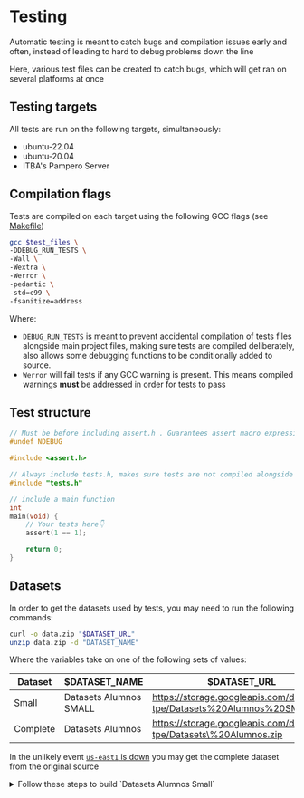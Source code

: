 # Testing

Automatic testing is meant to catch bugs and compilation issues early and often, instead of leading to hard to debug problems down the line

Here, various test files can be created to catch bugs, which will get ran on several platforms at once

## Testing targets
All tests are run on the following targets, simultaneously:

- ubuntu-22.04
- ubuntu-20.04
- ITBA's Pampero Server

## Compilation flags
Tests are compiled on each target using the following GCC flags (see [Makefile](../Makefile))

```sh
gcc $test_files \
-DDEBUG_RUN_TESTS \
-Wall \
-Wextra \
-Werror \
-pedantic \
-std=c99 \
-fsanitize=address
```

Where:
- `DEBUG_RUN_TESTS` is meant to prevent accidental compilation of tests files alongside main project files, making sure tests are compiled deliberately, also allows some debugging functions to be conditionally added to source.
- `Werror` will fail tests if any GCC warning is present. This means compiled warnings **must** be addressed in order for tests to pass

## Test structure

```c
// Must be before including assert.h . Guarantees assert macro expressions always work correctly
#undef NDEBUG

#include <assert.h>

// Always include tests.h, makes sure tests are not compiled alongside regular code accidentally
#include "tests.h"

// include a main function
int
main(void) {
    // Your tests here👇
    assert(1 == 1);

    return 0;
}
```

## Datasets

In order to get the datasets used by tests, you may need to run the following commands:

```sh
curl -o data.zip "$DATASET_URL"
unzip data.zip -d "DATASET_NAME"
```

Where the variables take on one of the following sets of values:

| Dataset  | $DATASET_NAME          | $DATASET_URL                                                               |
|----------|------------------------|----------------------------------------------------------------------------|
| Small    | Datasets Alumnos SMALL | https://storage.googleapis.com/datasets-tpe/Datasets%20Alumnos%20SMALL.zip |
| Complete | Datasets Alumnos       | https://storage.googleapis.com/datasets-tpe/Datasets\%20Alumnos.zip         |

In the unlikely event [`us-east1` is down](https://status.cloud.google.com/regional/americas) you may get the complete dataset from the original source

<details>

<summary>Follow these steps to build `Datasets Alumnos Small`</summary>

Download the complete source to the repo's parent directory, then run the following script

```sh
dir="../Datasets Alumnos"
files=`ls -1 "$dir"`

for file in $files
do
    echo "$file"
    if [[ -f "$dir/$file" ]]
    # This skips the "Mas" folder
    then
        head "$dir/$file" > "$dir SMALL/$file"
    fi
done

```

</details>

